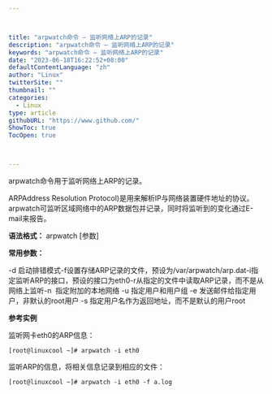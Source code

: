 ```yaml
---



title: "arpwatch命令 – 监听网络上ARP的记录"
description: "arpwatch命令 – 监听网络上ARP的记录"
keywords: "arpwatch命令 – 监听网络上ARP的记录"
date: "2023-06-18T16:22:52+08:00"
defaultContentLanguage: "zh"
author: "Linux"
twitterSite: ""
thumbnail: ""
categories:
  - Linux
type: article
githubURL: "https://www.github.com/"
ShowToc: true
TocOpen: true



---
```


arpwatch命令用于监听网络上ARP的记录。

ARPAddress Resolution Protocol)是用来解析IP与网络装置硬件地址的协议。 arpwatch可监听区域网络中的ARP数据包并记录，同时将监听到的变化通过E-mail来报告。

**语法格式：** arpwatch [参数]

**常用参数：**

-d 启动排错模式-f设置存储ARP记录的文件，预设为/var/arpwatch/arp.dat-i指定监听ARP的接口，预设的接口为eth0-r从指定的文件中读取ARP记录，而不是从网络上监听-n  指定附加的本地网络 -u 指定用户和用户组 -e 发送邮件给指定用户，非默认的root用户 -s 指定用户名作为返回地址，而不是默认的用户root

**参考实例**

监听网卡eth0的ARP信息：

```
[root@linuxcool ~]# arpwatch -i eth0
```

监听ARP的信息，将相关信息记录到相应的文件：

```
[root@linuxcool ~]# arpwatch -i eth0 -f a.log
```